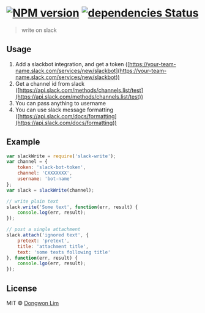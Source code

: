 # [![NPM version][npm-image]][npm-url] [![dependencies Status][daviddm-image]][daviddm-url]
> write on slack


## Usage
1. Add a slackbot integration, and get a token ([https://your-team-name.slack.com/services/new/slackbot](https://your-team-name.slack.com/services/new/slackbot))
2. Get a channel id from slack ([https://api.slack.com/methods/channels.list/test](https://api.slack.com/methods/channels.list/test))
3. You can pass anything to username
4. You can use slack message formatting ([https://api.slack.com/docs/formatting](https://api.slack.com/docs/formatting))


## Example
```javascript
var slackWrite = require('slack-write');
var channel = {
	token: 'slack-bot-token',
	channel: 'CXXXXXXX',
	username: 'bot-name'
};
var slack = slackWrite(channel);

// write plain text
slack.write('Some text', function(err, result) {
	console.log(err, result);
});

// post a single attachment
slack.attach('ignored text', {
	pretext: 'pretext',
	title: 'attachment title',
	text: 'some texts following title'
}, function(err, result) {
	console.lgo(err, result);
});
```

## License

MIT © [Dongwon Lim](idw111@gmail.com)

[npm-image]: https://img.shields.io/npm/v/slack-write.svg
[npm-url]: https://npmjs.org/package/slack-write
[daviddm-image]: https://david-dm.org/idw111/slack-write/status.svg
[daviddm-url]: https://david-dm.org/idw111/slack-write
